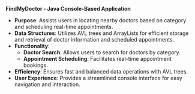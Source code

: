 
**FindMyDoctor - Java Console-Based Application**

- **Purpose**: Assists users in locating nearby doctors based on category and scheduling real-time appointments.
- **Data Structures**: Utilizes AVL trees and ArrayLists for efficient storage and retrieval of doctor information and scheduled appointments.
- **Functionality**:
  - **Doctor Search**: Allows users to search for doctors by category.
  - **Appointment Scheduling**: Facilitates real-time appointment bookings.
- **Efficiency**: Ensures fast and balanced data operations with AVL trees.
- **User Experience**: Provides a streamlined console interface for easy navigation and interaction.
